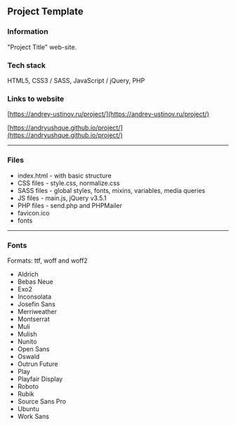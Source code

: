 ## Project Template

### Information

"Project Title" web-site.

### Tech stack

HTML5, CSS3 / SASS, JavaScript / jQuery, PHP

### Links to website

[https://andrey-ustinov.ru/project/](https://andrey-ustinov.ru/project/)

[https://andryushque.github.io/project/](https://andryushque.github.io/project/)

---

### Files

- index.html - with basic structure
- CSS files - style.css, normalize.css
- SASS files - global styles, fonts, mixins, variables, media queries
- JS files - main.js, jQuery v3.5.1
- PHP files - send.php and PHPMailer
- favicon.ico
- fonts

---

### Fonts

Formats: ttf, woff and woff2

- Aldrich
- Bebas Neue
- Exo2
- Inconsolata
- Josefin Sans
- Merriweather
- Montserrat
- Muli
- Mulish
- Nunito
- Open Sans
- Oswald
- Outrun Future
- Play
- Playfair Display
- Roboto
- Rubik
- Source Sans Pro
- Ubuntu
- Work Sans

